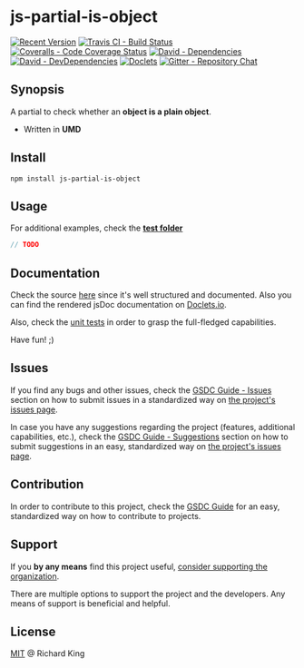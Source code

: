 # js-partial-is-object

[![Recent Version][npm-badge]][npm-url]
[![Travis CI - Build Status][travis-badge]][travis-url]
[![Coveralls - Code Coverage Status][cov-badge]][cov-url]
[![David - Dependencies][dep-badge]][dep-url]
[![David - DevDependencies][dev-dep-badge]][dev-dep-url]
[![Doclets][doclets-badge]][doclets-url]
[![Gitter - Repository Chat][chat-badge]][chat-url]

## Synopsis

A partial to check whether an **object is a plain object**.

- Written in **UMD**

## Install

```
npm install js-partial-is-object
```

## Usage

For additional examples,
check the **[test folder](https://github.com/jsopenstd/js-partial-is-object/tree/master/tests)**

```javascript
// TODO
```

## Documentation

Check the source 
[here](https://github.com/jsopenstd/js-partial-is-object/blob/master/src/js-partial-is-object.js)
since it's well structured and documented. Also you can find the rendered jsDoc documentation on 
[Doclets.io](https://doclets.io/jsopenstd/js-partial-is-object/master). 

Also, check the [unit tests](https://github.com/jsopenstd/js-partial-is-object/blob/master/tests/tests.js) 
in order to grasp the full-fledged capabilities.

Have fun! ;)

## Issues

If you find any bugs and other issues, check the
[GSDC Guide - Issues](https://github.com/openstd/general-software-development-contribution-guide#issues)
section on how to submit issues in a standardized way on
[the project's issues page](https://github.com/jsopenstd/js-partial-is-object/issues).

In case you have any suggestions regarding the project (features, additional capabilities, etc.), check the
[GSDC Guide - Suggestions](https://github.com/openstd/general-software-development-contribution-guide#suggestions)
section on how to submit suggestions in an easy, standardized way on
[the project's issues page](https://github.com/jsopenstd/js-partial-is-object/issues).

## Contribution

In order to contribute to this project, check the
[GSDC Guide](https://github.com/openstd/general-software-development-contribution-guide)
for an easy, standardized way on how to contribute to projects.

## Support

If you **by any means** find this project useful,
[consider supporting the organization](https://github.com/jsopenstd/jsopenstd/blob/master/support.md).

There are multiple options to support the project and the developers.
Any means of support is beneficial and helpful.

## License

[MIT](license.md) @ Richard King

[npm-badge]:     https://img.shields.io/npm/v/js-partial-is-object.svg
[npm-url]:       https://www.npmjs.com/package/js-partial-is-object

[travis-badge]:  https://travis-ci.org/jsopenstd/js-partial-is-object.svg?branch=master
[travis-url]:    https://travis-ci.org/jsopenstd/js-partial-is-object

[cov-badge]:     https://coveralls.io/repos/github/jsopenstd/js-partial-is-object/badge.svg?branch=master
[cov-url]:       https://coveralls.io/github/jsopenstd/js-partial-is-object

[dep-badge]:     https://david-dm.org/jsopenstd/js-partial-is-object.svg
[dep-url]:       https://david-dm.org/jsopenstd/js-partial-is-object

[dev-dep-badge]: https://david-dm.org/jsopenstd/js-partial-is-object/dev-status.svg
[dev-dep-url]:   https://david-dm.org/jsopenstd/js-partial-is-object#info=devDependencies

[doclets-badge]: https://img.shields.io/badge/style-on_doclets-brightgreen.svg?style=flat-square&label=docs
[doclets-url]:   https://doclets.io/jsopenstd/js-partial-is-object/master   

[chat-badge]:    https://badges.gitter.im/jsopenstd/js-partial-is-object.svg
[chat-url]:      https://gitter.im/jsopenstd/js-partial-is-object?utm_source=badge&utm_medium=badge&utm_campaign=pr-badge

[partial-link]:  https://github.com/jsopenstd/jsopenstd/blob/master/readme.md#partial 
[umd-link]:      https://github.com/jsopenstd/jsopenstd/blob/master/readme.md#umd
